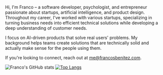 Hi, I'm Franco – a software developer, psychologist, and entrepreneur passionate about startups, artificial intelligence, and product design. Throughout my career, I've worked with various startups, specializing in turning business needs into efficient technical solutions while developing a deep understanding of customer needs.

I focus on AI-driven products that solve real users' problems. My background helps teams create solutions that are technically solid and actually make sense for the people using them.

If you're looking to connect, reach out at [me@francosbenitez.com](mailto:me@francosbenitez.com).

![Franco's GitHub stats](https://github-readme-stats.vercel.app/api?username=francosbenitez)
[![Top Langs](https://github-readme-stats.vercel.app/api/top-langs/?username=francosbenitez&layout=compact&exclude_repo=v1&langs_count=6&hide=powershell,html)](https://github.com/anuraghazra/github-readme-stats)

